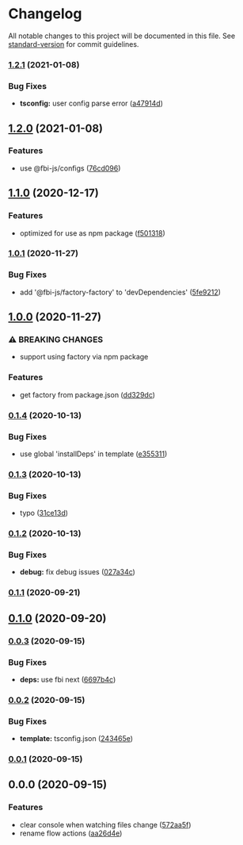 # Changelog

All notable changes to this project will be documented in this file. See [standard-version](https://github.com/conventional-changelog/standard-version) for commit guidelines.

### [1.2.1](https://github.com/fbi-js/factory-factory/compare/v1.2.0...v1.2.1) (2021-01-08)


### Bug Fixes

* **tsconfig:** user config parse error ([a47914d](https://github.com/fbi-js/factory-factory/commit/a47914dd3a91d712587bcff6d154e0adbf6bdee1))

## [1.2.0](https://github.com/fbi-js/factory-factory/compare/v1.1.0...v1.2.0) (2021-01-08)


### Features

* use @fbi-js/configs ([76cd096](https://github.com/fbi-js/factory-factory/commit/76cd0961e24bc97d5780f53bde8d655a48d7d799))

## [1.1.0](https://github.com/fbi-js/factory-factory/compare/v1.0.1...v1.1.0) (2020-12-17)


### Features

* optimized for use as npm package ([f501318](https://github.com/fbi-js/factory-factory/commit/f5013189be8bd11aa6cada2d431327539cafe42b))

### [1.0.1](https://github.com/fbi-js/factory-factory/compare/v1.0.0...v1.0.1) (2020-11-27)


### Bug Fixes

* add '@fbi-js/factory-factory' to 'devDependencies' ([5fe9212](https://github.com/fbi-js/factory-factory/commit/5fe9212ef159922055ccc6c24096e6629b214fec))

## [1.0.0](https://github.com/fbi-js/factory-factory/compare/v0.1.4...v1.0.0) (2020-11-27)


### ⚠ BREAKING CHANGES

* support using factory via npm package

### Features

* get factory from package.json ([dd329dc](https://github.com/fbi-js/factory-factory/commit/dd329dcfd075bc46bba4301a88de204f027e6544))

### [0.1.4](https://github.com/fbi-js/factory-factory/compare/v0.1.3...v0.1.4) (2020-10-13)


### Bug Fixes

* use global 'installDeps' in template ([e355311](https://github.com/fbi-js/factory-factory/commit/e35531108c3fd4b622e11940fb4cfd418c6deaf4))

### [0.1.3](https://github.com/fbi-js/factory-factory/compare/v0.1.2...v0.1.3) (2020-10-13)


### Bug Fixes

* typo ([31ce13d](https://github.com/fbi-js/factory-factory/commit/31ce13d2f1fbdd3a7b6f1f097cc94de369cef0a1))

### [0.1.2](https://github.com/fbi-js/factory-factory/compare/v0.1.1...v0.1.2) (2020-10-13)


### Bug Fixes

* **debug:** fix debug issues ([027a34c](https://github.com/fbi-js/factory-factory/commit/027a34c1e1c022335fcbd7ff6d17eef0d8b10deb))

### [0.1.1](https://github.com/fbi-js/factory-factory/compare/v0.1.0...v0.1.1) (2020-09-21)

## [0.1.0](https://github.com/fbi-js/factory-factory/compare/v0.0.3...v0.1.0) (2020-09-20)

### [0.0.3](https://github.com/fbi-js/factory-factory/compare/v0.0.2...v0.0.3) (2020-09-15)


### Bug Fixes

* **deps:** use fbi next ([6697b4c](https://github.com/fbi-js/factory-factory/commit/6697b4ce1c0272a63eaaee6e97a601f3aecfadfc))

### [0.0.2](https://github.com/fbi-js/factory-factory/compare/v0.0.1...v0.0.2) (2020-09-15)


### Bug Fixes

* **template:** tsconfig.json ([243465e](https://github.com/fbi-js/factory-factory/commit/243465ee324c5883039b464861fbb666da8f91c8))

### [0.0.1](https://github.com/fbi-js/factory-factory/compare/v0.0.0...v0.0.1) (2020-09-15)

## 0.0.0 (2020-09-15)


### Features

* clear console when watching files change ([572aa5f](https://github.com/fbi-js/factory-factory/commit/572aa5fdfb4ab1d36ab5b8ea1a5c82db6c7e4e71))
* rename flow actions ([aa26d4e](https://github.com/fbi-js/factory-factory/commit/aa26d4e262d9be78eb81978ca5451d4338cfea04))
